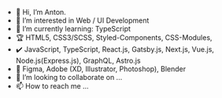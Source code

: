 - 👋 Hi, I’m Anton.
- 👀 I’m interested in Web / UI Development
- 🌱 I’m currently learning: TypeScript
- :trophy: HTML5, CSS3/SCSS, Styled-Components, CSS-Modules, 
- :heavy_check_mark: JavaScript, TypeScript, React.js, Gatsby.js, Next.js, Vue.js, Node.js(Express.js), GraphQL, Astro.js
- :art: Figma, Adobe (XD, Illustrator, Photoshop), Blender
- 💞️ I’m looking to collaborate on ...
- 📫 How to reach me ...

<!---
jnetc/jnetc is a ✨ special ✨ repository because its `README.md` (this file) appears on your GitHub profile.
You can click the Preview link to take a look at your changes.
--->
